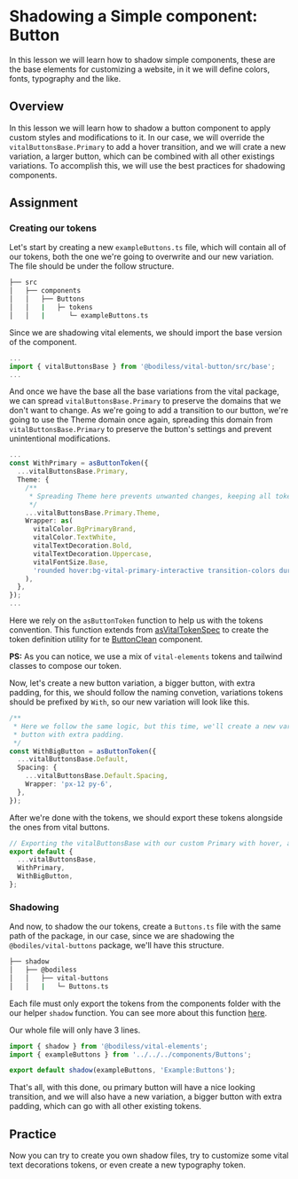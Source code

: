 # Shadowing a Simple component: Button

In this lesson we will learn how to shadow simple components, these are the base elements for customizing a website, in it we will define colors, fonts, typography and the like.

## Overview

In this lesson we will learn how to shadow a button component to apply custom styles and modifications to it.
In our case, we will override the `vitalButtonsBase.Primary` to add a hover transition, and we will crate a new variation, a larger button, which can be combined with all other existings variations.
To accomplish this, we will use the best practices for shadowing components.

## Assignment

### Creating our tokens

Let's start by creating a new `exampleButtons.ts` file, which will contain all of our tokens, both the one we're going to overwrite and our new variation. The file should be under the follow structure.

```bash
├── src
│   ├── components
│   │   ├── Buttons
│   │   |   ├─ tokens
│   │   |      └─ exampleButtons.ts
```

Since we are shadowing vital elements, we should import the base version of the component.

```ts
...
import { vitalButtonsBase } from '@bodiless/vital-button/src/base';
...
```

And once we have the base all the base variations from the vital package, we can spread `vitalButtonsBase.Primary` to preserve the domains that we don't want to change.
As we're going to add a transition to our button, we're going to use the Theme domain once again, spreading this domain from `vitalButtonsBase.Primary` to preserve the button's settings and prevent unintentional modifications.

```ts
...
const WithPrimary = asButtonToken({
  ...vitalButtonsBase.Primary,
  Theme: {
    /**
     * Spreading Theme here prevents unwanted changes, keeping all tokens other than the wrappers.
     */
    ...vitalButtonsBase.Primary.Theme,
    Wrapper: as(
      vitalColor.BgPrimaryBrand,
      vitalColor.TextWhite,
      vitalTextDecoration.Bold,
      vitalTextDecoration.Uppercase,
      vitalFontSize.Base,
      'rounded hover:bg-vital-primary-interactive transition-colors duration-400',
    ),
  },
});
...
```

Here we rely on the `asButtonToken` function to help us with the tokens convention. This function extends from [asVitalTokenSpec](https://github.com/johnsonandjohnson/Bodiless-JS/blob/main/packages/vital-elements/src/util/tokenSpec.ts#L48) to create the token definition utility for te [ButtonClean](https://github.com/johnsonandjohnson/Bodiless-JS/blob/main/packages/vital-buttons/src/components/Buttons/ButtonClean.tsx) component.

**PS:** As you can notice, we use a mix of `vital-elements` tokens and tailwind classes to compose our token.

Now, let's create a new button variation, a bigger button, with extra padding, for this, we should follow the naming convetion, variations tokens should be prefixed by `With`, so our new variation will look like this.

```ts
/**
 * Here we follow the same logic, but this time, we'll create a new variation of button, a big
 * button with extra padding.
 */
const WithBigButton = asButtonToken({
  ...vitalButtonsBase.Default,
  Spacing: {
    ...vitalButtonsBase.Default.Spacing,
    Wrapper: 'px-12 py-6',
  },
});
```

After we're done with the tokens, we should export these tokens alongside the ones from vital buttons.

```ts
// Exporting the vitalButtonsBase with our custom Primary with hover, and our new big variation.
export default {
  ...vitalButtonsBase,
  WithPrimary,
  WithBigButton,
};
```

### Shadowing

And now, to shadow the our tokens, create a `Buttons.ts` file with the same path of the package, in our case, since we are shadowing the `@bodiles/vital-buttons` package, we'll have this structure.

```bash
├── shadow
│   ├── @bodiless
│   │   ├── vital-buttons
│   │   |   └─ Buttons.ts
```

<!-- Waiting for the actual function to be available; -->
Each file must only export the tokens from the components folder with the our helper `shadow` function. You can see more about this function [here](TBD).

Our whole file will only have 3 lines.

```ts
import { shadow } from '@bodiless/vital-elements';
import { exampleButtons } from '../../../components/Buttons';

export default shadow(exampleButtons, 'Example:Buttons');
```

That's all, with this done, ou primary button will have a nice looking transition, and we will also have a new variation, a bigger button with extra padding, which can go with all other existing tokens.

## Practice

Now you can try to create you own shadow files, try to customize some vital text decorations tokens, or even create a new typography token.
